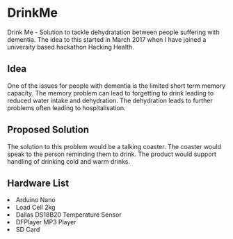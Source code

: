 # DrinkMe
Drink Me - Solution to tackle dehydratation between people suffering with dementia. The idea to this started in March 2017 when I have joined a university based hackathon Hacking Health.

## Idea
One of the issues for people with dementia is the limited short term memory capacity. The memory problem can lead to forgetting to drink leading to reduced water intake and dehydration. The dehydration leads to further problems often leading to hospitalisation.

## Proposed Solution
The solution to this problem would be a talking coaster. The coaster would speak to the person reminding them to drink. The product would support handling of drinking cold and warm drinks.

## Hardware List
<li>Arduino Nano</li>
<li>Load Cell 2kg</li>
<li>Dallas DS18B20 Temperature Sensor</li>
<li>DFPlayer MP3 Player</li>
<li>SD Card</li>
